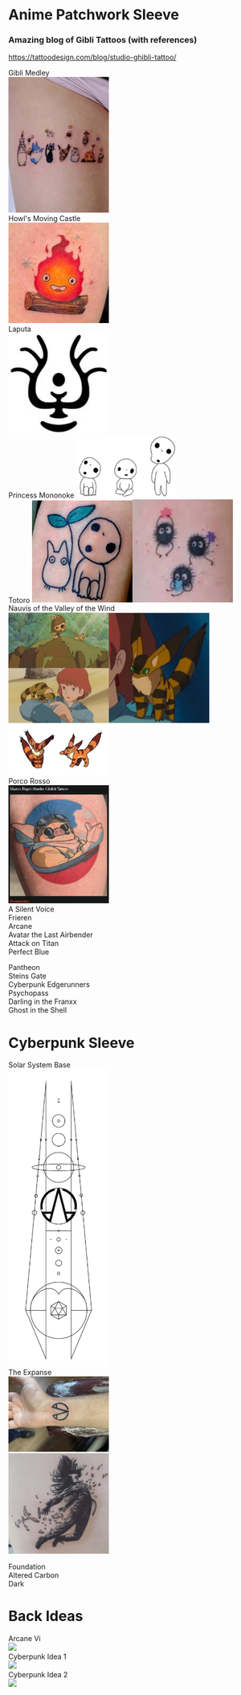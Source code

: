 # Anime Patchwork Sleeve

### Amazing blog of Gibli Tattoos (with references)

https://tattoodesign.com/blog/studio-ghibli-tattoo/

Gibli Medley  
<img src="anime_sleeve/ghibli_medley_kikinoland.jpg" width="200">  
Howl's Moving Castle  
<img src="anime_sleeve/calcifer.jpg" width="200">  
Laputa  
<img src="anime_sleeve/laputa.jpg" width="200">  
Princess Mononoke
<img src="anime_sleeve/kodama.jpg" width="200">  
Totoro
<img src="anime_sleeve/totoro_kodama.jpg" width="200"><img src="anime_sleeve/soot_sprites.jpg" width="200">  
Nauvis of the Valley of the Wind  
<img src="anime_sleeve/fox_squirrel.jpg" width="200"><img src="anime_sleeve/fox_squirrel_2.jpg" width="200"><img src="anime_sleeve/fox_squirrel_3.jpg" width="200">  
Porco Rosso  
<img src="anime_sleeve/porco_rosso.jpg" width="200">  
A Silent Voice  
Frieren  
Arcane  
Avatar the Last Airbender  
Attack on Titan  
Perfect Blue

Pantheon  
Steins Gate  
Cyberpunk Edgerunners  
Psychopass  
Darling in the Franxx  
Ghost in the Shell

# Cyberpunk Sleeve

Solar System Base  
<img src="cyberpunk_sleeve/solar_system.png" width="200">  
The Expanse  
<img src="cyberpunk_sleeve/opa.jpg" width="200">  
<img src="cyberpunk_sleeve/julie.jpg" width="200">

Foundation  
Altered Carbon  
Dark

# Back Ideas

Arcane Vi  
<img src="cyberpunk_sleeve/arcane_vi.jpg" width="200">  
Cyberpunk Idea 1  
<img src="cyberpunk_sleeve/cyberpunk.jpg" width="200">  
Cyberpunk Idea 2  
<img src="cyberpunk_sleeve/cyberpunk_2.jpg" width="200">
